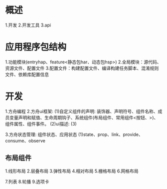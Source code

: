 # 概述
1.开发
2.开发工具
3.api

# 应用程序包结构
1.功能模块(entryhap、feature<静态包har、动态包hsp>)
2.全局模块：源代码、资源文件、配置文件
3.配置文件：构建配置文件、编译构建任务脚本、混淆规则文件、依赖库配置信息

# 开发
1.方舟编程
2.方舟ui框架:
  (1)自定义组件的声明: 装饰器、声明符号、组件名称、成员变量声明和赋值、生命周期钩子、系统组件(布局组件、常用组件<按钮、>)、组件属性、组件事件。
  (2)ui描述:
  (3)
  
3.方舟状态管理: 
  组件状态、应用状态
  (1)state、prop、link、provide、consume、observe

## 布局组件
1.线形布局
2.层叠布局
3.弹性布局
4.相对布局
5.栅格布局
6.网格布局

7.列表
8.轮播
9.选项卡
